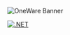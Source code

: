 ![OneWare Banner](relative%20Banner.jpg?raw=true "OneWare Banner")

[![.NET](https://github.com/ProtopSolutions/OneWare/actions/workflows/dotnet.yml/badge.svg)](https://github.com/ProtopSolutions/OneWare/actions/workflows/dotnet.yml)
